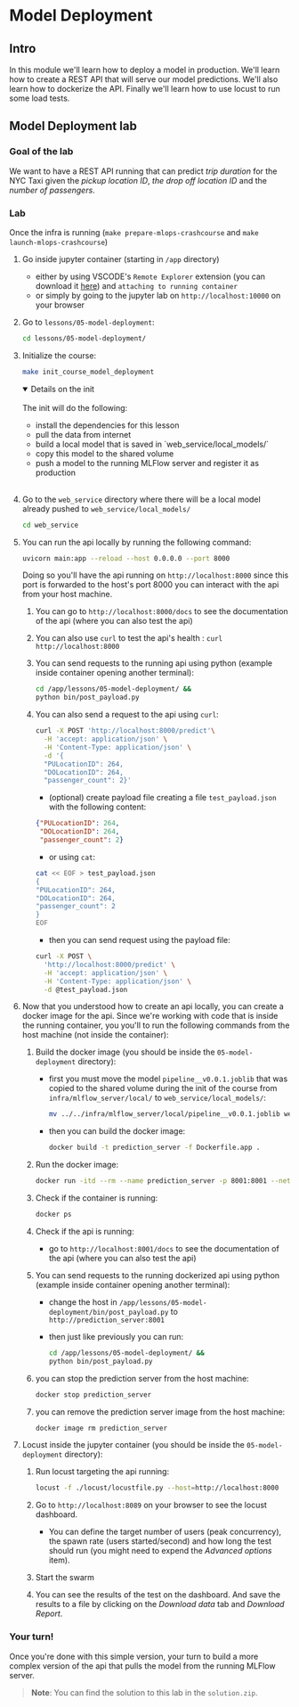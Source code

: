 # Model Deployment

## Intro

In this module we'll learn how to deploy a model in production. We'll learn how to create a REST API that will serve our model predictions. We'll also learn how to dockerize the API. Finally we'll learn how to use locust to run some load tests.


## Model Deployment lab

### Goal of the lab
We want to have a REST API running that can predict *trip duration* for the NYC Taxi given the *pickup location ID*, *the drop off location ID* and the *number of passengers*.


### Lab
Once the infra is running (`make prepare-mlops-crashcourse` and `make launch-mlops-crashcourse`)
1. Go inside jupyter container (starting in `/app` directory)
    - either by using VSCODE's `Remote Explorer` extension (you can download it [here](https://marketplace.visualstudio.com/items?itemName=ms-vscode.remote-explorer)) and  `attaching to running container`
    - or simply by going to the jupyter lab on `http://localhost:10000` on your browser
2. Go to `lessons/05-model-deployment`:
    ```bash
    cd lessons/05-model-deployment/
    ```
3. Initialize the course:
    ```bash
    make init_course_model_deployment
    ```
    <details open>
    <summary>Details on the init</summary>
    <br>
    The init will do the following:
    <ul> 
        <li> install the dependencies for this lesson 
        <li> pull the data from internet 
        <li> build a local model that is saved in `web_service/local_models/`
        <li> copy this model to the shared volume 
        <li> push a model to the running MLFlow server and register it as production
    </ul>
    <br>
    </details>

4. Go to the `web_service` directory where there will be a local model already pushed to `web_service/local_models/`
    ```bash
    cd web_service
    ```
5. You can run the api locally by running the following command:
    ```bash
    uvicorn main:app --reload --host 0.0.0.0 --port 8000
    ```
    Doing so you'll have the api running on `http://localhost:8000` since this port is forwarded to the host's port 8000 you can interact with the api from your host machine.

    1. You can go to `http://localhost:8000/docs` to see the documentation of the api (where you can also test the api)

    2. You can also use `curl` to test the api's health : `curl http://localhost:8000`

    3. You can send requests to the running api using python (example inside container opening another terminal):
        ```bash
        cd /app/lessons/05-model-deployment/ &&
        python bin/post_payload.py
        ```

    4. You can also send a request to the api using `curl`:
        ```bash
        curl -X POST 'http://localhost:8000/predict'\
          -H 'accept: application/json' \
          -H 'Content-Type: application/json' \
          -d '{
          "PULocationID": 264,
          "DOLocationID": 264,
          "passenger_count": 2}'
        ```
        - (optional) create payload file creating a file `test_payload.json` with the following content:
        ```json
        {"PULocationID": 264,
         "DOLocationID": 264,
         "passenger_count": 2}
        ```

        - or using `cat`: 
        ```bash
        cat << EOF > test_payload.json
        {
        "PULocationID": 264,
        "DOLocationID": 264,
        "passenger_count": 2
        }
        EOF
        ```
        
        - then you can send request using the payload file:
        ```bash
        curl -X POST \
          'http://localhost:8000/predict' \
          -H 'accept: application/json' \
          -H 'Content-Type: application/json' \
          -d @test_payload.json
        ```
6. Now that you understood how to create an api locally, you can create a docker image for the api. Since we're working with code that is inside the running container, you you'll to run the following commands from the host machine (not inside the container):
    1. Build the docker image (you should be inside the `05-model-deployment` directory):
        - first you must move the model `pipeline__v0.0.1.joblib` that was copied to the shared volume during the init of the course from `infra/mlflow_server/local/` to `web_service/local_models/`:
            ```bash
            mv ../../infra/mlflow_server/local/pipeline__v0.0.1.joblib web_service/local_models/
            ```
        - then you can build the docker image:
            ```bash
            docker build -t prediction_server -f Dockerfile.app .
            ```
    2. Run the docker image:
        ```bash
        docker run -itd --rm --name prediction_server -p 8001:8001 --network mlops-crashcourse-supinfo prediction_server
        ```
    3. Check if the container is running:
        ```bash
        docker ps
        ```
    4. Check if the api is running:
        - go to `http://localhost:8001/docs` to see the documentation of the api (where you can also test the api)

    5. You can send requests to the running dockerized api using python (example inside container opening another terminal):
        - change the host in `/app/lessons/05-model-deployment/bin/post_payload.py` to `http://prediction_server:8001`

        - then just like previously you can run:
            ```bash
            cd /app/lessons/05-model-deployment/ &&
            python bin/post_payload.py
            ```

    6. you can stop the prediction server from the host machine:
        ```bash
        docker stop prediction_server
        ```
    7. you can remove the prediction server image from the host machine:
        ```bash
        docker image rm prediction_server
        ```

7. Locust inside the jupyter container (you should be inside the `05-model-deployment` directory):
    1. Run locust targeting the api running:
        ```bash
        locust -f ./locust/locustfile.py --host=http://localhost:8000
        ```
    2. Go to `http://localhost:8089` on your browser to see the locust dashboard.
        - You can define the target number of users (peak concurrency), the spawn rate (users started/second) and how long the test should run (you might need to expend the *Advanced options* item).
    
    3. Start the swarm
    4. You can see the results of the test on the dashboard. And save the results to a file by clicking on the *Download data* tab and *Download Report*.

### Your turn!
Once you're done with this simple version, your turn to build a more complex version of the api that pulls the model from the running MLFlow server.
> **Note**: You can find the solution to this lab in the `solution.zip`.